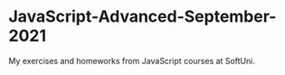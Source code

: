 # JavaScript-Advanced-September-2021
My exercises and homeworks from JavaScript courses at SoftUni.
